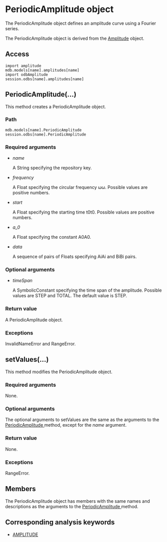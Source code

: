 # PeriodicAmplitude object

The PeriodicAmplitude object defines an amplitude curve using a Fourier series.

The PeriodicAmplitude object is derived from the [Amplitude](https://help.3ds.com/2022/english/DSSIMULIA_Established/SIMACAEKERRefMap/simaker-c-amplitudepyc.htm?ContextScope=all) object.

## Access

```
import amplitude
mdb.models[name].amplitudes[name]
import odbAmplitude
session.odbs[name].amplitudes[name]
```

## PeriodicAmplitude(...)



This method creates a PeriodicAmplitude object.



### Path

```
mdb.models[name].PeriodicAmplitude
session.odbs[name].PeriodicAmplitude
```

### Required arguments

- *name*

  A String specifying the repository key.

- *frequency*

  A Float specifying the circular frequency ωω. Possible values are positive numbers.

- *start*

  A Float specifying the starting time t0t0. Possible values are positive numbers.

- *a_0*

  A Float specifying the constant A0A0.

- *data*

  A sequence of pairs of Floats specifying AiAi and BiBi pairs.

### Optional arguments

- *timeSpan*

  A SymbolicConstant specifying the time span of the amplitude. Possible values are STEP and TOTAL. The default value is STEP.

### Return value

A PeriodicAmplitude object.

### Exceptions

InvalidNameError and RangeError.



## setValues(...)



This method modifies the PeriodicAmplitude object.



### Required arguments

None.

### Optional arguments

The optional arguments to setValues are the same as the arguments to the [PeriodicAmplitude ](https://help.3ds.com/2022/english/DSSIMULIA_Established/SIMACAEKERRefMap/simaker-c-periodicamplitudepyc.htm?ContextScope=all#simaker-periodicamplitudeperiodicamplitudepyc)method, except for the *name* argument.

### Return value

None.

### Exceptions

RangeError.



## Members

The PeriodicAmplitude object has members with the same names and descriptions as the arguments to the [PeriodicAmplitude ](https://help.3ds.com/2022/english/DSSIMULIA_Established/SIMACAEKERRefMap/simaker-c-periodicamplitudepyc.htm?ContextScope=all#simaker-periodicamplitudeperiodicamplitudepyc)method.



## Corresponding analysis keywords

- [AMPLITUDE](https://help.3ds.com/2022/english/DSSIMULIA_Established/SIMACAEKEYRefMap/simakey-r-amplitude.htm?ContextScope=all#simakey-r-amplitude)